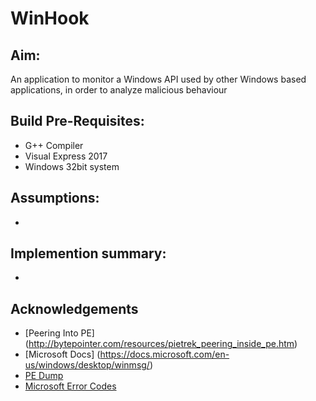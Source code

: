 # WinHook

## Aim:
An application to monitor a Windows API used by other Windows based applications, in order to analyze malicious behaviour

## Build Pre-Requisites:
- G++ Compiler
- Visual Express 2017
- Windows 32bit system

## Assumptions:
-

## Implemention summary:
-

## Acknowledgements
- [Peering Into PE] (http://bytepointer.com/resources/pietrek_peering_inside_pe.htm)
- [Microsoft Docs] (https://docs.microsoft.com/en-us/windows/desktop/winmsg/)
- [PE Dump](https://github.com/buaabyl/pedump)
- [Microsoft Error Codes](https://docs.microsoft.com/en-us/windows/desktop/debug/system-error-codes--0-499-)
